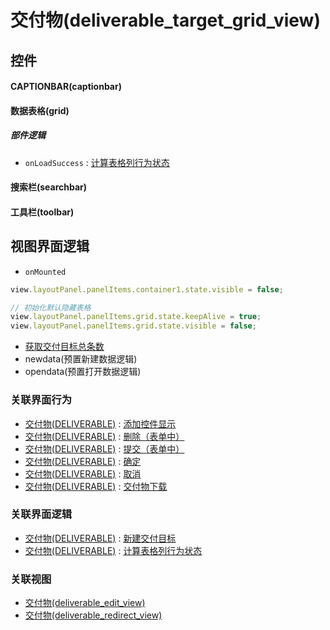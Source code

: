 # 交付物(deliverable_target_grid_view)  <!-- {docsify-ignore-all} -->



## 控件
#### CAPTIONBAR(captionbar)
#### 数据表格(grid)

##### 部件逻辑
* `onLoadSuccess` : [计算表格列行为状态](module/Base/deliverable/uilogic/calc_column_action_state)
#### 搜索栏(searchbar)
#### 工具栏(toolbar)

## 视图界面逻辑
* `onMounted`
```javascript
view.layoutPanel.panelItems.container1.state.visible = false;

// 初始化默认隐藏表格
view.layoutPanel.panelItems.grid.state.keepAlive = true;
view.layoutPanel.panelItems.grid.state.visible = false;


```
  * [获取交付目标总条数](module/Base/deliverable/uilogic/get_deliverable_total)
  * newdata(预置新建数据逻辑)
  * opendata(预置打开数据逻辑)


### 关联界面行为
  * [交付物(DELIVERABLE)](module/Base/deliverable) : [添加控件显示](module/Base/deliverable#界面行为)
  * [交付物(DELIVERABLE)](module/Base/deliverable) : [删除（表单中）](module/Base/deliverable#界面行为)
  * [交付物(DELIVERABLE)](module/Base/deliverable) : [提交（表单中）](module/Base/deliverable#界面行为)
  * [交付物(DELIVERABLE)](module/Base/deliverable) : [确定](module/Base/deliverable#界面行为)
  * [交付物(DELIVERABLE)](module/Base/deliverable) : [取消](module/Base/deliverable#界面行为)
  * [交付物(DELIVERABLE)](module/Base/deliverable) : [交付物下载](module/Base/deliverable#界面行为)

### 关联界面逻辑
  * [交付物(DELIVERABLE)](module/Base/deliverable) : [新建交付目标](module/Base/deliverable/uilogic/create_deliverable)
  * [交付物(DELIVERABLE)](module/Base/deliverable) : [计算表格列行为状态](module/Base/deliverable/uilogic/calc_column_action_state)

### 关联视图
  * [交付物(deliverable_edit_view)](app/view/deliverable_edit_view)
  * [交付物(deliverable_redirect_view)](app/view/deliverable_redirect_view)

<script>
 const { createApp } = Vue
  createApp({
    data() {
      return {

      }
    }
  }).use(ElementPlus).mount('#app')
</script>